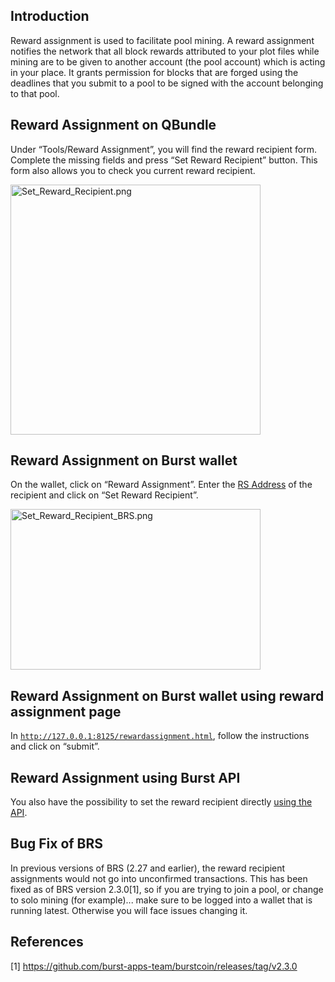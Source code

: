 Introduction
------------

Reward assignment is used to facilitate pool mining. A reward assignment notifies the network that all block rewards attributed to your plot files while mining are to be given to another account (the pool account) which is acting in your place. It grants permission for blocks that are forged using the deadlines that you submit to a pool to be signed with the account belonging to that pool.

Reward Assignment on QBundle
----------------------------

Under “Tools/Reward Assignment”, you will find the reward recipient form. Complete the missing fields and press “Set Reward Recipient” button. This form also allows you to check you current reward recipient.

<img src="Set_Reward_Recipient.png" title="Set_Reward_Recipient.png" alt="Set_Reward_Recipient.png" width="400" height="400" />

Reward Assignment on Burst wallet
---------------------------------

On the wallet, click on “Reward Assignment”. Enter the [RS Address](rs-address-format.md) of the recipient and click on “Set Reward Recipient”.

<img src="Set_Reward_Recipient_BRS.png" title="Set_Reward_Recipient_BRS.png" alt="Set_Reward_Recipient_BRS.png" width="400" height="257" />

Reward Assignment on Burst wallet using reward assignment page
--------------------------------------------------------------

In [`http://127.0.0.1:8125/rewardassignment.html`](http://127.0.0.1:8125/rewardassignment.html), follow the instructions and click on “submit”.

Reward Assignment using Burst API
---------------------------------

You also have the possibility to set the reward recipient directly [using the API](the-burst-api-set-reward-recipient.md).

Bug Fix of BRS
--------------

In previous versions of BRS (2.27 and earlier), the reward recipient assignments would not go into unconfirmed transactions. This has been fixed as of BRS version 2.3.0[1], so if you are trying to join a pool, or change to solo mining (for example)... make sure to be logged into a wallet that is running latest. Otherwise you will face issues changing it.

References
----------

[1] <https://github.com/burst-apps-team/burstcoin/releases/tag/v2.3.0>
